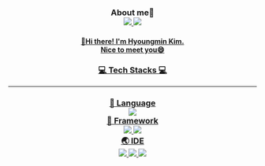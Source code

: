 <h3 align="center"> About me👀</br> <a href="https://hyoungmins.tistory.com/" target="_blank"><img src="https://img.shields.io/badge/Tech Blog-000000?style=flat-square&logo=Tistory&logoColor=white"> <a href="mailto:pinks1226@gmail.com"><img src="https://img.shields.io/badge/Email-EA4335?style=flat-square&logo=Gmail&logoColor=white"> </h3>
<h4 align="center"> 👋Hi there! I'm Hyoungmin Kim.</br> Nice to meet you😄 </h4>

<h3 align="center"> 💻 Tech Stacks 💻 </h3><hr/>
<h3 align="center"> 📢 Language</br> <img src="https://img.shields.io/badge/Java-007396?style=flat-square&logo=Java&logoColor=white"></br> 🔨 Framework</br> <img src="https://img.shields.io/badge/Spring-6DB33F?style=flat-square&logo=Spring&logoColor=white"> <img src="https://img.shields.io/badge/Spring%20Boot-6DB33F?style=flat-square&logo=Spring%20Boot&logoColor=white"></br> 🌏 IDE</br> <img src="https://img.shields.io/badge/Eclipse%20IDE-2C2255?style=flat-square&logo=Eclipse%20IDE&logoColor=white"> <img src="https://img.shields.io/badge/IntelliJ%20IDEA-000000?style=flat-square&logo=IntelliJ%20IDEA&logoColor=white"> <img src="https://img.shields.io/badge/Android%20Studio-3DDC84?style=flat-square&logo=Android%20Studio&logoColor=white"> </h3>

<!--
**hyoungmins/hyoungmins** is a ✨ _special_ ✨ repository because its `README.md` (this file) appears on your GitHub profile.

Here are some ideas to get you started:

- 🔭 I’m currently working on ...
- 🌱 I’m currently learning ...
- 👯 I’m looking to collaborate on ...
- 🤔 I’m looking for help with ...
- 💬 Ask me about ...
- 📫 How to reach me: ...
- 😄 Pronouns: ...
- ⚡ Fun fact: ...
-->
